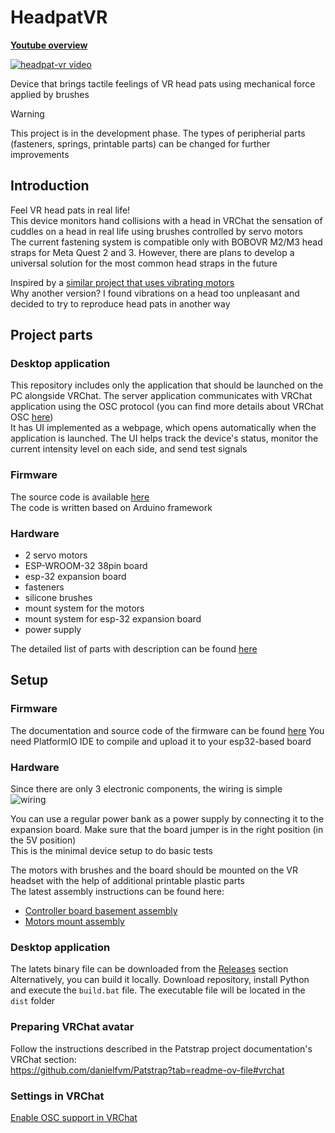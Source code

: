 # HeadpatVR

[**Youtube overview**](https://youtu.be/_8gu3-EAek4)

[![headpat-vr video](https://github.com/user-attachments/assets/1d326cb8-603f-4faa-afb7-9dde99af52e4)](https://youtu.be/_8gu3-EAek4)

Device that brings tactile feelings of VR head pats using mechanical force applied by brushes  
> [!WARNING]
> This project is in the development phase. The types of peripherial parts (fasteners, springs, printable parts) can be changed for further improvements
## Introduction
Feel VR head pats in real life!  
This device monitors hand collisions with a head in VRChat the sensation of cuddles on a head in real life using brushes controlled by servo motors  
The current fastening system is compatible only with BOBOVR M2/M3 head straps for Meta Quest 2 and 3. However, there are plans to develop a universal solution for the most common head straps in the future

Inspired by a [similar project that uses vibrating motors](https://github.com/danielfvm/Patstrap)  
Why another version?
I found vibrations on a head too unpleasant and decided to try to reproduce head pats in another way  

## Project parts
### Desktop application
This repository includes only the application that should be launched on the PC alongside VRChat. The server application communicates with VRChat application using the OSC protocol (you can find more details about VRChat OSC [here](https://docs.vrchat.com/docs/osc-overview))  
It has UI implemented as a webpage, which opens automatically when the application is launched. The UI helps track the device's status, monitor the current intensity level on each side, and send test signals  

### Firmware  
The source code is available [here](https://github.com/Mercuso/headpat-vr-esp)  
The code is written based on Arduino framework  

### Hardware
- 2 servo motors
- ESP-WROOM-32 38pin board
- esp-32 expansion board
- fasteners
- silicone brushes
- mount system for the motors
- mount system for esp-32 expansion board
- power supply

The detailed list of parts with description can be found [here](docs/PARTS.md)

## Setup

### Firmware
The documentation and source code of the firmware can be found [here](https://github.com/Mercuso/headpat-vr-esp)
You need PlatformIO IDE to compile and upload it to your esp32-based board  

### Hardware
Since there are only 3 electronic components, the wiring is simple  
![wiring](https://github.com/user-attachments/assets/2473b2b2-1a3f-42c4-86a9-93c490f48358)

You can use a regular power bank as a power supply by connecting it to the expansion board. Make sure that the board jumper is in the right position (in the 5V position)  
This is the minimal device setup to do basic tests  

The motors with brushes and the board should be mounted on the VR headset with the help of additional printable plastic parts    
The latest assembly instructions can be found here:  
- [Controller board basement assembly](docs/MC_CASE_ASSEMBLY.md)
- [Motors mount assembly](docs/HEAD_MOUNT_ASSEMBLY.md)

### Desktop application
The latets binary file can be downloaded from the [Releases](https://github.com/Mercuso/headpat-vr/releases) section
Alternatively, you can build it locally. Download repository, install Python and execute the `build.bat` file. The executable file will be located in the `dist` folder

### Preparing VRChat avatar
Follow the instructions described in the Patstrap project documentation's VRChat section:  
https://github.com/danielfvm/Patstrap?tab=readme-ov-file#vrchat

### Settings in VRChat
[Enable OSC support in VRChat](https://docs.vrchat.com/docs/osc-overview#enabling-it)
